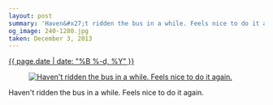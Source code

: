 ```yaml
---
layout: post
summary: 'Haven&#x27;t ridden the bus in a while. Feels nice to do it again.'
og_image: 240-1280.jpg
taken: December 3, 2013
---
```


<div class="post">
 <time>
  <a href="/240">
   {{ page.date | date: "%B %-d, %Y" }}
  </a>
 </time>
 <a href="/240">
  <figure data-taken="12/3/2013">
   <img alt="Haven't ridden the bus in a while. Feels nice to do it again." sizes="(min-width: 700px) 50vw, calc(100vw - 2rem)" src="{{ site.assets_url }}/240-640.jpg" srcset="{{ site.assets_url }}/240-1280.jpg 1280w, {{ site.assets_url }}/240-960.jpg 960w, {{ site.assets_url }}/240-640.jpg 640w, {{ site.assets_url }}/240-320.jpg 320w"/>
  </figure>
 </a>
 <span>
  Haven't ridden the bus in a while. Feels nice to do it again.
 </span>
</div>
